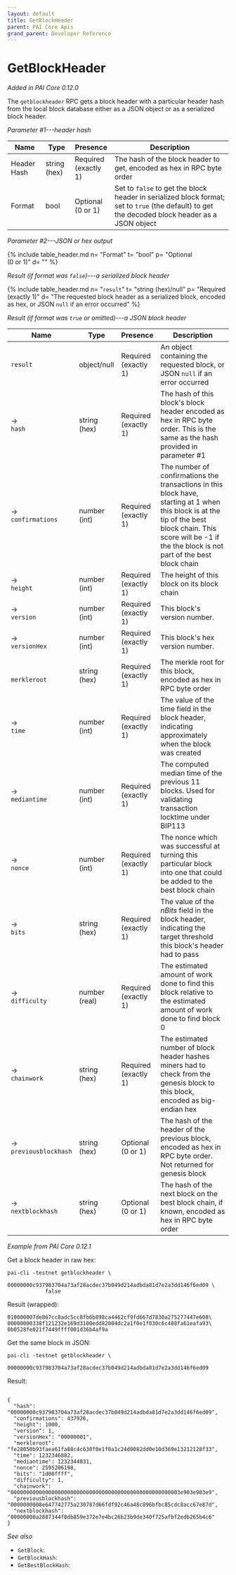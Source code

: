 ```yaml
---
layout: default
title: GetBlockHeader
parent: PAI Core Apis
grand_parent: Developer Reference
---
```


GetBlockHeader
========================

*Added in PAI Core 0.12.0*

The `getblockheader` RPC gets a block header with a particular header hash from the local block database either as a JSON object or as a serialized block header.

*Parameter #1---header hash*

| Name | Type      | Presence            | Description
|------|-----------|---------------------|-------------
|Header Hash  |string (hex) | Required<br>(exactly 1) | The hash of the block header to get, encoded as hex in RPC byte order
| Format | bool | Optional<br>(0 or 1) | Set to `false` to get the block header in serialized block format; set to `true` (the default) to get the decoded block header as a JSON object


*Parameter #2---JSON or hex output*

{% include table_header.md
  n= "Format"
  t= "bool"
  p= "Optional<br>(0 or 1)"
  d= ""
%}

*Result (if format was `false`)---a serialized block header*

{% include table_header.md
  n= "`result`"
  t= "string (hex)/null"
  p= "Required<br>(exactly 1)"
  d= "The requested block header as a serialized block, encoded as hex, or JSON `null` if an error occurred"
%}

*Result (if format was `true` or omitted)---a JSON block header*

| Name | Type      | Presence            | Description
|------|-----------|---------------------|-------------
| `result` |object/null | Required<br>(exactly 1) | An object containing the requested block, or JSON `null` if an error occurred
| →<br>`hash` | string (hex) | Required<br>(exactly 1) | The hash of this block's block header encoded as hex in RPC byte order.  This is the same as the hash provided in parameter #1
| →<br>`confirmations` | number (int) | Required<br>(exactly 1) | The number of confirmations the transactions in this block have, starting at 1 when this block is at the tip of the best block chain.  This score will be -1 if the the block is not part of the best block chain
| →<br>`height` | number (int) | Required<br>(exactly 1) | The height of this block on its block chain
| →<br>`version` | number (int) | Required<br>(exactly 1) | This block's version number.
| →<br>`versionHex` | number (int) | Required<br>(exactly 1) | This block's hex version number.
| <br>`merkleroot` | string (hex) | Required<br>(exactly 1) | The merkle root for this block, encoded as hex in RPC byte order
| →<br>`time` | number (int) | Required<br>(exactly 1) | The value of the time field in the block header, indicating approximately when the block was created
| →<br>`mediantime` | number (int) | Required<br>(exactly 1) | The computed median time of the previous 11 blocks.  Used for validating transaction locktime under BIP113
| →<br>`nonce` | number (int) | Required<br>(exactly 1) | The nonce which was successful at turning this particular block into one that could be added to the best block chain
| →<br>`bits` | string (hex) | Required<br>(exactly 1) | The value of the *nBits* field in the block header, indicating the target threshold this block's header had to pass
| →<br>`difficulty` | number (real) | Required<br>(exactly 1) | The estimated amount of work done to find this block relative to the estimated amount of work done to find block 0
| →<br>`chainwork` | string (hex) | Required<br>(exactly 1) | The estimated number of block header hashes miners had to check from the genesis block to this block, encoded as big-endian hex
| →<br>`previousblockhash` | string (hex) | Optional<br>(0 or 1) | The hash of the header of the previous block, encoded as hex in RPC byte order.  Not returned for genesis block
| →<br>`nextblockhash` | string (hex) | Optional<br>(0 or 1) | The hash of the next block on the best block chain, if known, encoded as hex in RPC byte order


*Example from PAI Core 0.12.1*

Get a block header in raw hex:

```
pai-cli -testnet getblockheader \
            00000000c937983704a73af28acdec37b049d214adbda81d7e2a3dd146f6ed09 \
            false
```

Result (wrapped):

```
010000007de867cc8adc5cc8fb6b898ca4462cf9fd667d7830a275277447e608\
00000000338f121232e169d3100edd82004dc2a1f0e1f030c6c488fa61eafa93\
0b0528fe021f7449ffff001d36b4af9a

```

Get the same block in JSON:

```
pai-cli -testnet getblockheader \
            00000000c937983704a73af28acdec37b049d214adbda81d7e2a3dd146f6ed09
```

Result:

```

{
  "hash": "00000000c937983704a73af28acdec37b049d214adbda81d7e2a3dd146f6ed09",
  "confirmations": 437926,
  "height": 1000,
  "version": 1,
  "versionHex": "00000001",
  "merkleroot": "fe28050b93faea61fa88c4c630f0e1f0a1c24d0082dd0e10d369e13212128f33",
  "time": 1232346882,
  "mediantime": 1232344831,
  "nonce": 2595206198,
  "bits": "1d00ffff",
  "difficulty": 1,
  "chainwork": "000000000000000000000000000000000000000000000000000003e903e903e9",
  "previousblockhash": "0000000008e647742775a230787d66fdf92c46a48c896bfbc85cdc8acc67e87d",
  "nextblockhash": "00000000a2887344f8db859e372e7e4bc26b23b9de340f725afbf2edb265b4c6"
}

```

*See also*

* `GetBlock`: 
* `GetBlockHash`: 
* `GetBestBlockHash`: 
